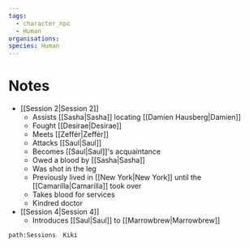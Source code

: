 ```yaml
---
tags:
  - character_npc
  - Human
organisations: 
species: Human
---
```



# Notes
- [[Session 2|Session 2]]
	- Assists [[Sasha|Sasha]] locating [[Damien Hausberg|Damien]]
	- Fought [[Desirae|Desirae]]
	- Meets [[Zeffér|Zeffér]]
	- Attacks [[Saul|Saul]]
	- Becomes [[Saul|Saul]]'s acquaintance
	- Owed a blood by [[Sasha|Sasha]]
	- Was shot in the leg
	- Previously lived in [[New York|New York]] until the [[Camarilla|Camarilla]] took over
	- Takes blood for services
	- Kindred doctor
- [[Session 4|Session 4]]
	- Introduces [[Saul|Saul]] to [[Marrowbrew|Marrowbrew]]


```query
path:Sessions  Kiki
```

